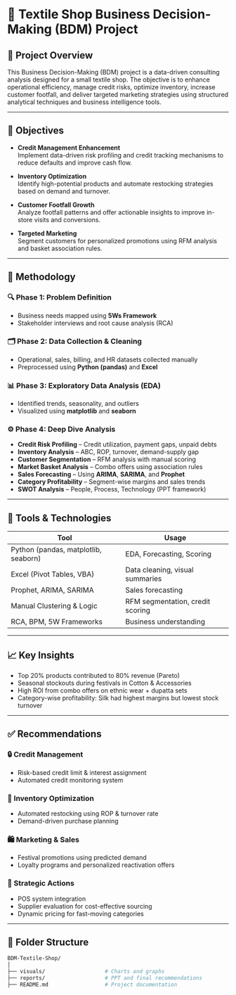 # 🧵 Textile Shop Business Decision-Making (BDM) Project

## 📌 Project Overview

This Business Decision-Making (BDM) project is a data-driven consulting analysis designed for a small textile shop. The objective is to enhance operational efficiency, manage credit risks, optimize inventory, increase customer footfall, and deliver targeted marketing strategies using structured analytical techniques and business intelligence tools.

---

## 🎯 Objectives

- **Credit Management Enhancement**  
  Implement data-driven risk profiling and credit tracking mechanisms to reduce defaults and improve cash flow.

- **Inventory Optimization**  
  Identify high-potential products and automate restocking strategies based on demand and turnover.

- **Customer Footfall Growth**  
  Analyze footfall patterns and offer actionable insights to improve in-store visits and conversions.

- **Targeted Marketing**  
  Segment customers for personalized promotions using RFM analysis and basket association rules.

---

## 🧠 Methodology

### 🔍 Phase 1: Problem Definition
- Business needs mapped using **5Ws Framework**
- Stakeholder interviews and root cause analysis (RCA)

### 🗂️ Phase 2: Data Collection & Cleaning
- Operational, sales, billing, and HR datasets collected manually
- Preprocessed using **Python (pandas)** and **Excel**

### 📊 Phase 3: Exploratory Data Analysis (EDA)
- Identified trends, seasonality, and outliers
- Visualized using **matplotlib** and **seaborn**

### ⚙️ Phase 4: Deep Dive Analysis
- **Credit Risk Profiling** – Credit utilization, payment gaps, unpaid debts
- **Inventory Analysis** – ABC, ROP, turnover, demand-supply gap
- **Customer Segmentation** – RFM analysis with manual scoring
- **Market Basket Analysis** – Combo offers using association rules
- **Sales Forecasting** – Using **ARIMA**, **SARIMA**, and **Prophet**
- **Category Profitability** – Segment-wise margins and sales trends
- **SWOT Analysis** – People, Process, Technology (PPT framework)

---

## 🧮 Tools & Technologies

| Tool                              | Usage                                |
|-----------------------------------|--------------------------------------|
| Python (pandas, matplotlib, seaborn) | EDA, Forecasting, Scoring            |
| Excel (Pivot Tables, VBA)         | Data cleaning, visual summaries      |
| Prophet, ARIMA, SARIMA            | Sales forecasting                    |
| Manual Clustering & Logic         | RFM segmentation, credit scoring     |
| RCA, BPM, 5W Frameworks           | Business understanding               |

---

## 📈 Key Insights

- Top 20% products contributed to 80% revenue (Pareto)
- Seasonal stockouts during festivals in Cotton & Accessories
- High ROI from combo offers on ethnic wear + dupatta sets
- Category-wise profitability: Silk had highest margins but lowest stock turnover

---

## ✅ Recommendations

### 🔒 Credit Management
- Risk-based credit limit & interest assignment  
- Automated credit monitoring system

### 🧾 Inventory Optimization
- Automated restocking using ROP & turnover rate  
- Demand-driven purchase planning

### 🛍️ Marketing & Sales
- Festival promotions using predicted demand  
- Loyalty programs and personalized reactivation offers

### 🧠 Strategic Actions
- POS system integration  
- Supplier evaluation for cost-effective sourcing  
- Dynamic pricing for fast-moving categories

---

## 📎 Folder Structure

```bash
BDM-Textile-Shop/
│
├── visuals/                   # Charts and graphs
├── reports/                   # PPT and final recommendations
├── README.md                  # Project documentation

